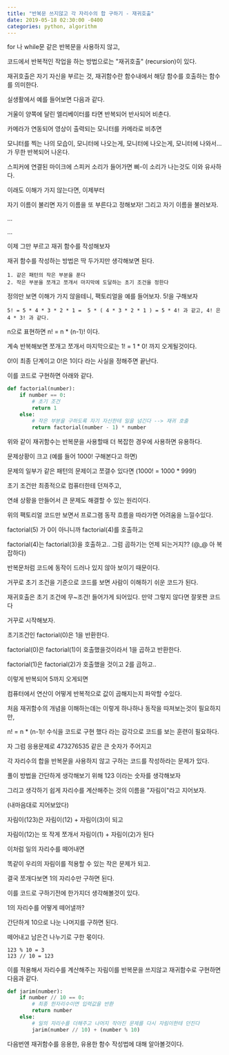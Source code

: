 ```yaml
---
title: "반복문 쓰지않고 각 자리수의 합 구하기 - 재귀호출"
date: 2019-05-18 02:30:00 -0400
categories: python, algorithm
---
```


for 나 while문 같은 반복문을 사용하지 않고,

코드에서 반복적인 작업을 하는 방법으로는 "재귀호출" (recursion)이 있다.

재귀호출은 자기 자신을 부르는 것, 재귀함수란 함수내에서 해당 함수를 호출하는 함수를 의미한다.

실생활에서 예를 들어보면 다음과 같다.

거울이 양쪽에 달린 엘리베이터를 타면 반복되어 반사되어 비춘다.

카메라가 연동되어 영상이 출력되는 모니터를 카메라로 비추면 

모니터를 찍는 나의 모습이, 모니터에 나오는게, 모니터에 나오는게, 모니터에 나와서...가 무한 반복되어 나온다.

스피커에 연결된 마이크에 스피커 소리가 들어가면 삐-이 소리가 나는것도 이와 유사하다.

이래도 이해가 가지 않는다면, 이제부터 

자기 이름이 불리면 자기 이름을 또 부른다고 정해보자! 그리고 자기 이름을 불러보자.

...

...


이제 그만 부르고 재귀 함수를 작성해보자

재귀 함수를 작성하는 방법은 딱 두가지만 생각해보면 된다.


```
1. 같은 패턴의 작은 부분을 푼다 
2. 작은 부분을 쪼개고 쪼개서 마지막에 도달하는 초기 조건을 정한다
```

정의만 보면 이해가 가지 않을테니, 팩토리얼을 예를 들어보자. 5!을 구해보자

```
5! = 5 * 4 * 3 * 2 * 1 =  5 * ( 4 * 3 * 2 * 1 ) = 5 * 4! 과 같고, 4! 은 4 * 3! 과 같다.
```

n으로 표현하면 n! = n * (n-1)! 이다.

계속 반복해보면 쪼개고 쪼개서 마지막으로는 1! = 1 * 0! 까지 오게될것이다.

0!이 최종 단계이고 0!은 1이다 라는 사실을 정해주면 끝난다. 

이를 코드로 구현하면 아래와 같다.


```python
def factorial(number):
    if number == 0:
        # 초기 조건
        return 1
    else:
        # 작은 부분을 구하도록 자기 자신한테 일을 넘긴다 --> 재귀 호출
        return factorial(number - 1) * number
```

위와 같이 재귀함수는 반복문을 사용할때 더 복잡한 경우에 사용하면 유용하다.

문제상황이 크고 (예를 들어 1000! 구해본다고 하면)

문제의 일부가 같은 패턴의 문제이고 쪼갤수 있다면 (1000! = 1000 * 999!)

초기 조건만 최종적으로 컴퓨터한테 던져주고, 

연쇄 상황을 만들어서 큰 문제도 해결할 수 있는 원리이다.



위의 팩토리얼 코드만 보면서 프로그램 동작 흐름을 따라가면 어려움을 느낄수있다.

factorial(5) 가 0이 아니니까 factorial(4)를 호출하고 

factorial(4)는 factorial(3)을 호출하고.. 그럼 곱하기는 언제 되는거지?? (@_@ 아 복잡하다)




반복문처럼 코드에 동작이 드러나 있지 않아 보이기 때문이다. 

거꾸로 초기 조건을 기준으로 코드를 보면 사람이 이해하기 쉬운 코드가 된다.

재귀호출은 초기 조건에 무~조건! 들어가게 되어있다. 만약 그렇지 않다면 잘못짠 코드다

거꾸로 시작해보자.

초기조건인 factorial(0)은 1을 반환한다.  

factorial(0)은 factorial(1)이 호출했을것이라서 1을 곱하고 반환한다. 

factorial(1)은 factorial(2)가 호출했을 것이고 2를 곱하고.. 

이렇게 반복되어 5까지 오게되면 




컴퓨터에서 연산이 어떻게 반복적으로 값이 곱해지는지 파악할 수있다.

처음 재귀함수의 개념을 이해하는데는 이렇게 하나하나 동작을 따져보는것이 필요하지만, 

n! = n * (n-1)! 수식을 코드로 구현 했다 라는 감각으로 코드를 보는 훈련이 필요하다.




자 그럼 응용문제로 473276535 같은 큰 숫자가 주어지고

각 자리수의 합을 반복문을 사용하지 않고 구하는 코드를 작성하라는 문제가 있다.

풀이 방법을 간단하게 생각해보기 위해 123 이라는 숫자를 생각해보자

그리고 생각하기 쉽게 자리수를 계산해주는 것의 이름을 "자림이"라고 지어보자. 

(내마음대로 지어보았다)

자림이(123)은 자림이(12) + 자림이(3)이 되고 

자림이(12)는 또 작게 쪼개서 자림이(1) + 자림이(2)가 된다

이처럼 일의 자리수를 떼어내면 

똑같이 우리의 자림이를 적용할 수 있는 작은 문제가 되고. 

결국 쪼개다보면 1의 자리수만 구하면 된다.

이를 코드로 구하기전에 한가지더 생각해볼것이 있다.

1의 자리수를 어떻게 떼어낼까?

간단하게 10으로 나눈 나머지를 구하면 된다. 

떼어내고 남은건 나누기로 구한 몫이다. 

```
123 % 10 = 3
123 // 10 = 123
```

이를 적용해서 자리수를 계산해주는 자림이를 반복문을 쓰지않고 재귀함수로 구현하면 다음과 같다.

```python
def jarim(number):
    if number // 10 == 0:
        # 최종 한자리수이면 입력값을 반환
        return number
    else:
        # 일의 자리수를 더해주고 나머지 작아진 문제를 다시 자림이한테 던진다
        jarim(number // 10) + (number % 10)
```

다음번엔 재귀함수를 응용한, 유용한 함수 작성법에 대해 알아볼것이다. 

